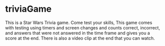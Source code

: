 # triviaGame
This is a Star Wars Trivia game.
Come test your skills, This game comes with testing using timers and screen changes and counts correct, incorrect, and answers that were not answered in the time frame and gives you a score at the end. There is also a video clip at the end that you can watch.
